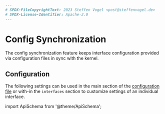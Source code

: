 ```yaml
---
# SPDX-FileCopyrightText: 2023 Steffen Vogel <post@steffenvogel.de>
# SPDX-License-Identifier: Apache-2.0
---
```


# Config Synchronization

The config synchronization feature keeps interface configuration provided via configuration files in sync with the kernel.

## Configuration

The following settings can be used in the main section of the [configuration file](../config/) or with-in the `interfaces` section to customize settings of an individual interface.

import ApiSchema from '@theme/ApiSchema';

<ApiSchema pointer="#/components/schemas/ConfigSyncSettings" />
